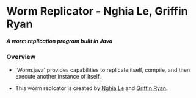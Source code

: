 # Worm Replicator - Nghia Le, Griffin Ryan

**_A worm replication program built in Java_**

### Overview

- 'Worm.java' provides capabilities to replicate itself, compile, and then execute another instance of itself.

- This worm replcator is created by [Nghia Le][nghiaruoi-github] and [Griffin Ryan][griffinryan-github].

[griffinryan-github]: https://github.com/griffinryan
[nghiaruoi-github]: https://github.com/nghiaruoi
